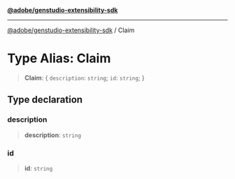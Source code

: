 [**@adobe/genstudio-extensibility-sdk**](../README.md)

***

[@adobe/genstudio-extensibility-sdk](../globals.md) / Claim

# Type Alias: Claim

> **Claim**: \{ `description`: `string`; `id`: `string`; \}

## Type declaration

### description

> **description**: `string`

### id

> **id**: `string`
